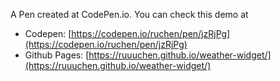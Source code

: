 A Pen created at CodePen.io. You can check this demo at

- Codepen: [https://codepen.io/ruchen/pen/jzRjPg](https://codepen.io/ruchen/pen/jzRjPg)
- Github Pages: [https://ruuuchen.github.io/weather-widget/](https://ruuuchen.github.io/weather-widget/)
